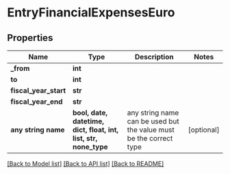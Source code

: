 # EntryFinancialExpensesEuro


## Properties
Name | Type | Description | Notes
------------ | ------------- | ------------- | -------------
**_from** | **int** |  | 
**to** | **int** |  | 
**fiscal_year_start** | **str** |  | 
**fiscal_year_end** | **str** |  | 
**any string name** | **bool, date, datetime, dict, float, int, list, str, none_type** | any string name can be used but the value must be the correct type | [optional]

[[Back to Model list]](../README.md#documentation-for-models) [[Back to API list]](../README.md#documentation-for-api-endpoints) [[Back to README]](../README.md)


